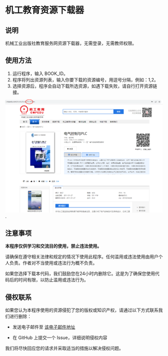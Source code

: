 #  机工教育资源下载器

## 说明

机械工业出版社教育服务网资源下载器，无需登录，无需教师权限。


## 使用方法

1. 运行程序，输入 BOOK_ID。 
2. 程序将列出资源列表，输入你要下载的资源编号，用逗号分隔，例如：1,2。 
3. 选择资源后，程序会自动下载所选资源，如遇下载失败，请自行打开资源链接。

![simple](docs/simple.png).

## 注意事项
**本程序仅供学习和交流目的使用，禁止违法使用。** 

请确保在遵守相关法律和规定的情况下使用此程序。任何滥用或违法使用由用户个人负责。作者对不当使用或违法行为概不负责。

如果您选择下载本代码，我们鼓励您在24小时内删除它。这是为了确保您使用代码后的时间有限，以防止滥用或违法行为。

## 侵权联系
如果您认为本程序使用的资源侵犯了您的版权或知识产权，请通过以下方式联系我们进行删除： 

- 发送电子邮件至 [该电子邮件地址](mailto:tripletu@email.com)

- 在 GitHub 上提交一个 Issue，详细说明侵权内容

  

我们将尽快回应您的请求并采取适当的措施以解决侵权问题。

